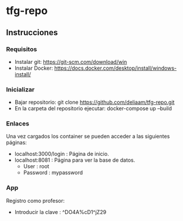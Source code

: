 # tfg-repo

## Instrucciones

### Requisitos

- Instalar git: https://git-scm.com/download/win
- Instalar Docker: https://docs.docker.com/desktop/install/windows-install/

### Inicializar

- Bajar repositorio: git clone https://github.com/deliaam/tfg-repo.git
- En la carpeta del repositorio ejecutar: docker-compose up –build

### Enlaces

Una vez cargados los container se pueden acceder a las siguientes páginas:

- localhost:3000/login : Página de inicio.
- localhost:8081 : Página para ver la base de datos.
  - User : root
  - Password : mypassword

### App

Registro como profesor:

- Introducir la clave : ^DO4A%cD1^jZ29
